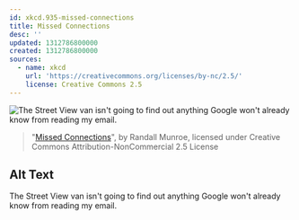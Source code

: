 ```yaml
---
id: xkcd.935-missed-connections
title: Missed Connections
desc: ''
updated: 1312786800000
created: 1312786800000
sources:
  - name: xkcd
    url: 'https://creativecommons.org/licenses/by-nc/2.5/'
    license: Creative Commons 2.5
---
```

![The Street View van isn't going to find out anything Google won't already know from reading my email.](https://imgs.xkcd.com/comics/missed_connections.png)
> "[Missed Connections](https://xkcd.com/935/)", by Randall Munroe, licensed under Creative Commons Attribution-NonCommercial 2.5 License

## Alt Text
The Street View van isn't going to find out anything Google won't already know from reading my email.
